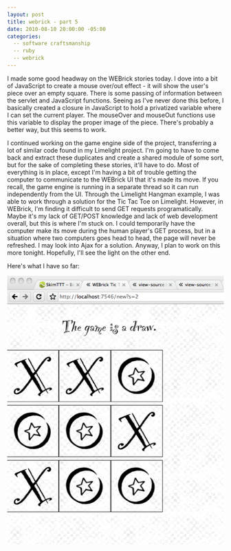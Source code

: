 ```yaml
---
layout: post
title: webrick - part 5
date: 2010-08-10 20:00:00 -05:00
categories:
  -- software craftsmanship
  -- ruby
  -- webrick
---
```


I made some good headway on the WEBrick stories today.  I dove into a bit of JavaScript to create a mouse over/out effect - it will show the user's piece over an empty square.  There is some passing of information between the servlet and JavaScript functions.  Seeing as I've never done this before, I basically created a closure in JavaScript to hold a privatized variable where I can set the current player.  The mouseOver and mouseOut functions use this variable to display the proper image of the piece.  There's probably a better way, but this seems to work.

I continued working on the game engine side of the project, transferring a lot of similar code found in my Limelight project.  I'm going to have to come back and extract these duplicates and create a shared module of some sort, but for the sake of completing these stories, it'll have to do.  Most of everything is in place, except I'm having a bit of trouble getting the computer to communicate to the WEBrick UI that it's made its move.  If you recall, the game engine is running in a separate thread so it can run independently from the UI.  Through the Limelight Hangman example, I was able to work through a solution for the Tic Tac Toe on Limelight.  However, in WEBrick, I'm finding it difficult to send GET requests programatically.  Maybe it's my lack of GET/POST knowledge and lack of web development overall, but this is where I'm stuck on.  I could temporarily have the computer make its move during the human player's GET process, but in a situation where two computers goes head to head, the page will never be refreshed.  I may look into Ajax for a solution.  Anyway, I plan to work on this more tonight.  Hopefully, I'll see the light on the other end.

Here's what I have so far:

![TTT WEBrick Draft](/images/ttt_webrick_draft.jpg)
